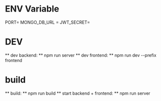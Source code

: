 # ENV Variable
PORT=
MONGO_DB_URL = 
JWT_SECRET=

# DEV
** dev backend: ** npm run server
** dev frontend: ** npm run dev --prefix frontend

# build
** build: ** npm run build
** start backend + frontend: ** npm run server